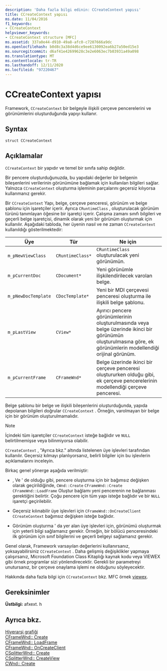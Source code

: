 ```yaml
---
description: 'Daha fazla bilgi edinin: CCreateContext yapısı'
title: CCreateContext yapısı
ms.date: 11/04/2016
f1_keywords:
- CCreateContext
helpviewer_keywords:
- CCreateContext structure [MFC]
ms.assetid: 337a0e44-d910-49a8-afc0-c7207666a9dc
ms.openlocfilehash: b0d8c3a38d4d6ce9ee6130092ea6b27a50ed15e3
ms.sourcegitcommit: d6af41e42699628c3e2e6063ec7b03931a49a098
ms.translationtype: MT
ms.contentlocale: tr-TR
ms.lasthandoff: 12/11/2020
ms.locfileid: "97220467"
---
```

# <a name="ccreatecontext-structure"></a>CCreateContext yapısı

Framework, `CCreateContext` bir belgeyle ilişkili çerçeve pencerelerini ve görünümlerini oluşturduğunda yapıyı kullanır.

## <a name="syntax"></a>Syntax

```
struct CCreateContext
```

## <a name="remarks"></a>Açıklamalar

`CCreateContext` bir yapıdır ve temel bir sınıfa sahip değildir.

Bir pencere oluşturduğunuzda, bu yapıdaki değerler bir belgenin bileşenlerini verilerinin görünümüne bağlamak için kullanılan bilgileri sağlar. Yalnızca `CCreateContext` oluşturma işleminin parçalarını geçersiz kılıyorsa kullanmanız gerekir.

Bir `CCreateContext` Yapı, belge, çerçeve penceresi, görünüm ve belge şablonu için işaretçiler içerir. Ayrıca `CRuntimeClass` , oluşturulacak görünüm türünü tanımlayan öğesine bir işaretçi içerir. Çalışma zamanı sınıfı bilgileri ve geçerli belge işaretçisi, dinamik olarak yeni bir görünüm oluşturmak için kullanılır. Aşağıdaki tabloda, her üyenin nasıl ve ne zaman `CCreateContext` kullanıldığı gösterilmektedir:

|Üye|Tür|Ne için|
|------------|----------|--------------------|
|`m_pNewViewClass`|`CRuntimeClass*`|`CRuntimeClass` oluşturulacak yeni görünümün.|
|`m_pCurrentDoc`|`CDocument*`|Yeni görünümle ilişkilendirilecek varolan belge.|
|`m_pNewDocTemplate`|`CDocTemplate*`|Yeni bir MDI çerçevesi penceresi oluşturma ile ilişkili belge şablonu.|
|`m_pLastView`|`CView*`|Ayırıcı pencere görünümlerinin oluşturulmasında veya belge üzerinde ikinci bir görünümün oluşturulmasına göre, ek görünümlerin modellendiği orijinal görünüm.|
|`m_pCurrentFrame`|`CFrameWnd*`|Belge üzerinde ikinci bir çerçeve penceresi oluştururken olduğu gibi, ek çerçeve pencerelerinin modellendiği çerçeve penceresi.|

Belge şablonu bir belge ve ilişkili bileşenlerini oluşturduğunda, yapıda depolanan bilgileri doğrular `CCreateContext` . Örneğin, varolmayan bir belge için bir görünüm oluşturulmamalıdır.

> [!NOTE]
> İçindeki tüm işaretçiler `CCreateContext` isteğe bağlıdır ve `NULL` belirtilmemişse veya bilinmiyorsa olabilir.

`CCreateContext` , "Ayrıca bkz." altında listelenen üye işlevleri tarafından kullanılır. Geçersiz kılmayı planlıyorsanız, belirli bilgiler için bu işlevlerin açıklamalarını inceleyin.

Birkaç genel yönerge aşağıda verilmiştir:

- , Ve ' de olduğu gibi, pencere oluşturma için bir bağımsız değişken olarak geçirildiğinde, `CWnd::Create` `CFrameWnd::Create` `CFrameWnd::LoadFrame` Oluştur bağlamı yeni pencerenin ne bağlanması gerektiğini belirtir. Çoğu pencere için tüm yapı isteğe bağlıdır ve bir `NULL` işaretçi geçirilebilir.

- Geçersiz kılınabilir üye işlevleri için `CFrameWnd::OnCreateClient` `CCreateContext` bağımsız değişken isteğe bağlıdır.

- Görünüm oluşturma ' da yer alan üye işlevleri için, görünümü oluşturmak için yeterli bilgi sağlamanız gerekir. Örneğin, bir bölücü penceresindeki ilk görünüm için sınıf bilgilerini ve geçerli belgeyi sağlamanız gerekir.

Genel olarak, Framework varsayılan değerlerini kullanırsanız, yoksayabilirsiniz `CCreateContext` . Daha gelişmiş değişiklikler yapmaya çalışırsanız, Microsoft Foundation Class Kitaplığı kaynak kodu veya VIEWEX gibi örnek programlar sizi yönlendirecektir. Gerekli bir parametreyi unutursanız, bir çerçeve onaylama işlemi ne olduğunu söyleyecektir.

Hakkında daha fazla bilgi için `CCreateContext` bkz. MFC örnek [viewex](../../overview/visual-cpp-samples.md).

## <a name="requirements"></a>Gereksinimler

**Üstbilgi:** afxext. h

## <a name="see-also"></a>Ayrıca bkz.

[Hiyerarşi grafiği](../../mfc/hierarchy-chart.md)<br/>
[CFrameWnd:: Create](../../mfc/reference/cframewnd-class.md#create)<br/>
[CFrameWnd:: LoadFrame](../../mfc/reference/cframewnd-class.md#loadframe)<br/>
[CFrameWnd:: OnCreateClient](../../mfc/reference/cframewnd-class.md#oncreateclient)<br/>
[CSplitterWnd:: Create](../../mfc/reference/csplitterwnd-class.md#create)<br/>
[CSplitterWnd:: CreateView](../../mfc/reference/csplitterwnd-class.md#createview)<br/>
[CWnd:: Create](../../mfc/reference/cwnd-class.md#create)
